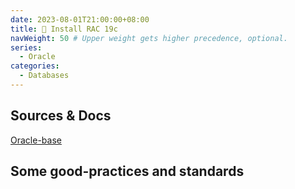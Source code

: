 ```yaml
---
date: 2023-08-01T21:00:00+08:00
title: 🐢 Install RAC 19c
navWeight: 50 # Upper weight gets higher precedence, optional.
series:
  - Oracle
categories:
  - Databases
---
```


## Sources & Docs

[Oracle-base](https://oracle-base.com/articles/19c/oracle-db-19c-rac-installation-on-oracle-linux-8-using-virtualbox#dns-server-build)


## Some good-practices and standards